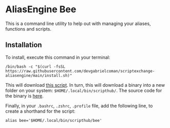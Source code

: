 # AliasEngine Bee
This is a command line utility to help out with managing your aliases, functions and scripts. 

## Installation

To install, execute this command in your terminal:

```
/bin/bash -c "$(curl -fsSL https://raw.githubusercontent.com/devgabrielcoman/scriptexchange-aliasengine/main/install.sh)"
```

This will download [this script](https://github.com/devgabrielcoman/scriptexchange-aliasengine/blob/main/install.sh). 
In turn, this will download a binary into a new folder on your system: `$HOME/.local/bin/scripthub/`. 
The source code for the binary is [here](https://github.com/devgabrielcoman/scriptexchange-aliasengine/tree/main/aliasengine).

Finally, in your `.bashrc`, `.zshrc`, `.profile` file, add the following line, to create a shorthand for the script:

```
alias bee='$HOME/.local/bin/scripthub/bee'
```
